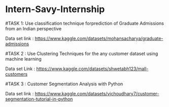 # Intern-Savy-Internship
#TASK 1:
Use classification technique forprediction of Graduate Admissions from an Indian perspective

Data set link : https://www.kaggle.com/datasets/mohansacharya/graduate-admissions

#TASK 2 :
Use Clustering Techniques for the any customer dataset using machine learning

Data set Link : https://www.kaggle.com/datasets/shwetabh123/mall-customers

#TASK 3 :
Customer Segmentation Analysis with Python

Data set link : https://www.kaggle.com/datasets/vjchoudhary7/customer-segmentation-tutorial-in-python

